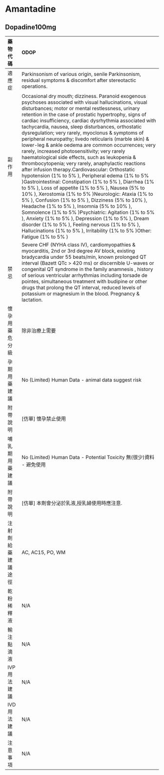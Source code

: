 # Amantadine

## Dopadine100mg

| 藥物代碼 | ODOP |
| :--- | :--- |
| 適應症 | Parkinsonism of various origin, senile Parkinsonism, residual symptoms & discomfort after stereotactic operations. |
| 副作用 | Occasional dry mouth; dizziness. Paranoid exogenous psychoses associated with visual hallucinations, visual disturbances; motor or mental restlessness, urinary retention in the case of prostatic hypertrophy, signs of cardiac insufficiency, cardiac dysrhythmia associated with tachycardia, nausea, sleep disturbances, orthostatic dysregulation; very rarely, myoclonus & symptoms of peripheral neuropathy; livedo reticularis \(marble skin\) & lower-leg & ankle oedema are common occurrences; very rarely, increased photosensitivity; very rarely haematological side effects, such as leukopenia & thrombocytopenia; very rarely, anaphylactic reactions after infusion therapy.Cardiovascular: Orthostatic hypotension \(1% to 5% \), Peripheral edema \(1% to 5% \)Gastrointestinal: Constipation \(1% to 5% \), Diarrhea \(1% to 5% \), Loss of appetite \(1% to 5% \), Nausea \(5% to 10% \), Xerostomia \(1% to 5% \)Neurologic: Ataxia \(1% to 5% \), Confusion \(1% to 5% \), Dizziness \(5% to 10% \), Headache \(1% to 5% \), Insomnia \(5% to 10% \), Somnolence \(1% to 5% \)Psychiatric: Agitation \(1% to 5% \), Anxiety \(1% to 5% \), Depression \(1% to 5% \), Dream disorder \(1% to 5% \), Feeling nervous \(1% to 5% \), Hallucinations \(1% to 5% \), Irritability \(1% to 5% \)Other: Fatigue \(1% to 5% \) |
| 禁忌 | Severe CHF \(NYHA class IV\), cardiomyopathies & myocarditis, 2nd or 3rd degree AV block, existing bradycardia under 55 beats/min, known prolonged QT interval \(Bazett QTc &gt; 420 ms\) or discernible U-waves or congenital QT syndrome in the family anamnesis , history of serious ventricular arrhythmias including torsade de pointes, simultaneous treatment with budipine or other drugs that prolong the QT interval, reduced levels of potassium or magnesium in the blood. Pregnancy & lactation. |
| 懷孕用藥危分級 | 除非治療上需要 |
| 孕期用藥建議 | No \(Limited\) Human Data - animal data suggest risk |
| 附帶說明 | \[仿單\] 懷孕禁止使用 |
| 哺乳期用藥建議 | No \(Limited\) Human Data - Potential Toxicity 無\(很少\)資料 - 避免使用 |
| 附帶說明 | \[仿單\] 本劑會分泌於乳液,授乳婦使用時應注意. |
| 注射劑給藥建議途徑 | AC, AC15, PO, WM |
| 乾粉稀釋液 | N/A |
| 輸注點滴液 | N/A |
| IVP 用法建議 | N/A |
| IVD 用法建議 | N/A |
| 注意事項 | N/A |


